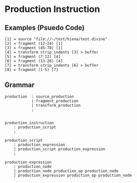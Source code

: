 Production Instruction
======================


## Examples (Psuedo Code) ##

	[1] = source "file://~/test/hiena/test.divine"
	[2] = fragment (12-24) [1]
	[3] = fragment (45-78) [1]
	[4] = transform strip_indents [3] > buffer
	[5] = fragment (7-12) [4]
	[6] = fragment (13-26) [4]
	[7] = transform strip_indents [6] > buffer
	[8] = fragment (1-5) [7]


## Grammar ##

	production 	: source_production
				| fragment_production
				| transform_production
				;


	production_instruction
		: production_script
		;

	production_script
		: production_expression
		| production_script production_expression
		;

	production_expression
		: production_node
		| production_node production_op production_node
		| production_expression production_op production_node
